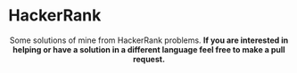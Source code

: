 # HackerRank
<p align="center">
  Some solutions of mine from HackerRank problems.
  <b>If you are interested in helping or have a solution in a different language feel free to make a pull request.</b>

</p>
